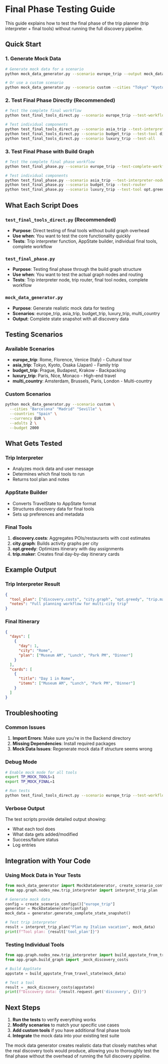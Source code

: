 # Final Phase Testing Guide

This guide explains how to test the final phase of the trip planner (trip interpreter + final tools) without running the full discovery pipeline.

## Quick Start

### 1. Generate Mock Data
```bash
# Generate mock data for a scenario
python mock_data_generator.py --scenario europe_trip --output mock_data.json

# Or use a custom scenario
python mock_data_generator.py --scenario custom --cities "Tokyo" "Kyoto" --countries "Japan" --currency USD
```

### 2. Test Final Phase Directly (Recommended)
```bash
# Test the complete final workflow
python test_final_tools_direct.py --scenario europe_trip --test-workflow

# Test individual components
python test_final_tools_direct.py --scenario asia_trip --test-interpreter
python test_final_tools_direct.py --scenario budget_trip --test-tool discovery.costs
python test_final_tools_direct.py --scenario luxury_trip --test-all
```

### 3. Test Final Phase with Build Graph
```bash
# Test the complete final phase workflow
python test_final_phase.py --scenario europe_trip --test-complete-workflow

# Test individual components
python test_final_phase.py --scenario asia_trip --test-interpreter-node
python test_final_phase.py --scenario budget_trip --test-router
python test_final_phase.py --scenario luxury_trip --test-tool opt.greedy
```

## What Each Script Does

### `test_final_tools_direct.py` (Recommended)
- **Purpose**: Direct testing of final tools without build graph overhead
- **Use when**: You want to test the core functionality quickly
- **Tests**: Trip interpreter function, AppState builder, individual final tools, complete workflow

### `test_final_phase.py`
- **Purpose**: Testing final phase through the build graph structure
- **Use when**: You want to test the actual graph nodes and routing
- **Tests**: Trip interpreter node, trip router, final tool nodes, complete workflow

### `mock_data_generator.py`
- **Purpose**: Generate realistic mock data for testing
- **Scenarios**: europe_trip, asia_trip, budget_trip, luxury_trip, multi_country
- **Output**: Complete state snapshot with all discovery data

## Testing Scenarios

### Available Scenarios
- **europe_trip**: Rome, Florence, Venice (Italy) - Cultural tour
- **asia_trip**: Tokyo, Kyoto, Osaka (Japan) - Family trip
- **budget_trip**: Prague, Budapest, Krakow - Backpacking
- **luxury_trip**: Paris, Nice, Monaco - High-end travel
- **multi_country**: Amsterdam, Brussels, Paris, London - Multi-country

### Custom Scenarios
```bash
python mock_data_generator.py --scenario custom \
  --cities "Barcelona" "Madrid" "Seville" \
  --countries "Spain" \
  --currency EUR \
  --adults 2 \
  --budget 2000
```

## What Gets Tested

### Trip Interpreter
- Analyzes mock data and user message
- Determines which final tools to run
- Returns tool plan and notes

### AppState Builder
- Converts TravelState to AppState format
- Structures discovery data for final tools
- Sets up preferences and metadata

### Final Tools
1. **discovery.costs**: Aggregates POIs/restaurants with cost estimates
2. **city.graph**: Builds activity graphs per city
3. **opt.greedy**: Optimizes itinerary with day assignments
4. **trip.maker**: Creates final day-by-day itinerary cards

## Example Output

### Trip Interpreter Result
```json
{
  "tool_plan": ["discovery.costs", "city.graph", "opt.greedy", "trip.maker"],
  "notes": "Full planning workflow for multi-city trip"
}
```

### Final Itinerary
```json
{
  "days": [
    {
      "day": 1,
      "city": "Rome",
      "plan": ["Museum AM", "Lunch", "Park PM", "Dinner"]
    }
  ],
  "cards": [
    {
      "title": "Day 1 in Rome",
      "items": ["Museum AM", "Lunch", "Park PM", "Dinner"]
    }
  ]
}
```

## Troubleshooting

### Common Issues
1. **Import Errors**: Make sure you're in the Backend directory
2. **Missing Dependencies**: Install required packages
3. **Mock Data Issues**: Regenerate mock data if structure seems wrong

### Debug Mode
```bash
# Enable mock mode for all tools
export TP_MOCK_TOOLS=1
export TP_MOCK_FINAL=1

# Run tests
python test_final_tools_direct.py --scenario europe_trip --test-workflow
```

### Verbose Output
The test scripts provide detailed output showing:
- What each tool does
- What data gets added/modified
- Success/failure status
- Log entries

## Integration with Your Code

### Using Mock Data in Your Tests
```python
from mock_data_generator import MockDataGenerator, create_scenario_configs
from app.graph.nodes_new.trip_interpreter import interpret_trip_plan

# Generate mock data
config = create_scenario_configs()["europe_trip"]
generator = MockDataGenerator(config)
mock_data = generator.generate_complete_state_snapshot()

# Test trip interpreter
result = interpret_trip_plan("Plan my Italian vacation", mock_data)
print(f"Tool plan: {result['tool_plan']}")
```

### Testing Individual Tools
```python
from app.graph.nodes_new.trip_interpreter import build_appstate_from_travel_state
from app.graph.build_graph import _mock_discovery_costs

# Build AppState
appstate = build_appstate_from_travel_state(mock_data)

# Test a tool
result = _mock_discovery_costs(appstate)
print(f"Discovery data: {result.request.get('discovery', {})}")
```

## Next Steps

1. **Run the tests** to verify everything works
2. **Modify scenarios** to match your specific use cases
3. **Add custom tools** if you have additional final phase tools
4. **Integrate** the mock data into your existing test suite

The mock data generator creates realistic data that closely matches what the real discovery tools would produce, allowing you to thoroughly test the final phase without the overhead of running the full discovery pipeline.

